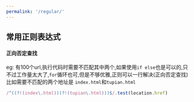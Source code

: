 ```yaml
---
permalink: '/regular/'
---
```


## 常用正则表达式
#### 正向否定查找
eg: 有100个url,执行代码时需要不匹配其中两个,如果使用`if else`也是可以的,只不过工作量太大了,`for`循环也可,但是不够优雅,正则可以一行解决(正向否定查找)
比如需要不匹配的两个地址是 `index.html`和`tupian.html`
```js
/^((?!(index\.html))(?!(tupian\.html)))$/.test(location.href)
```


